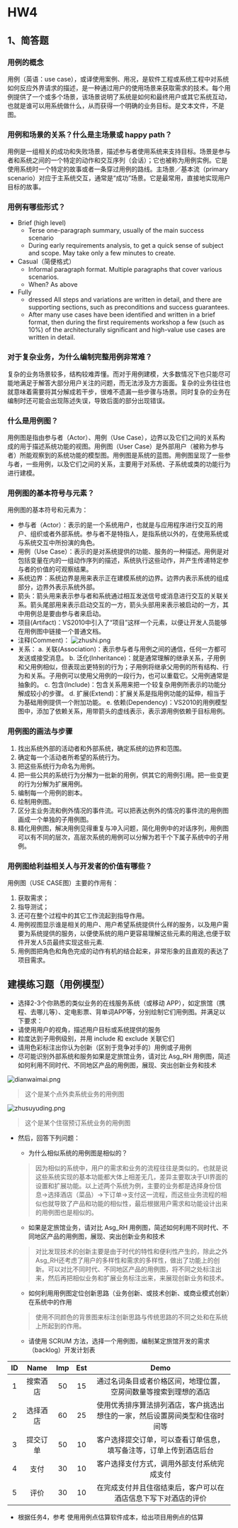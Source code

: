# HW4
## 1、简答题
### 用例的概念
用例（英语：use case），或译使用案例、用况，是软件工程或系统工程中对系统如何反应外界请求的描述，是一种通过用户的使用场景来获取需求的技术。每个用例提供了一个或多个场景，该场景说明了系统是如何和最终用户或其它系统互动，也就是谁可以用系统做什么，从而获得一个明确的业务目标。是文本文件，不是图。

### 用例和场景的关系？什么是主场景或 happy path？
用例是一组相关的成功和失败场景，描述参与者使用系统来支持目标。场景是参与者和系统之间的一个特定的动作和交互序列（会话）；它也被称为用例实例。它是使用系统时一个特定的故事或者一条穿过用例的路线。主场景／基本流（primary scenario）对应于主系统交互，通常是“成功”场景。它是最常用，直接地实现用户目标的故事。

### 用例有哪些形式？
- Brief (high level)
  - Terse one-paragraph summary, usually of the main success scenario
  - During early requirements analysis, to get a quick sense of subject and scope. May take only a few minutes to create.
- Casual（简便格式）
  - Informal paragraph format. Multiple paragraphs that cover various scenarios.
  - When? As above
- Fully
  - dressed All steps and variations are written in detail, and there are supporting sections, such as preconditions and success guarantees.
  - After many use cases have been identified and written in a brief format, then during the first requirements workshop a few (such as 10%) of the architecturally significant and high-value use cases are written in detail.

### 对于复杂业务，为什么编制完整用例非常难？
复杂的业务场景较多，结构较难弄懂。而对于用例建模，大多数情况下也只能尽可能地满足于解答大部分用户关注的问题，而无法涉及方方面面。复杂的业务往往也就意味着需要将其分解成若干步，很难不遗漏一些步骤与场景。同时复杂的业务在编制时还可能会出现陈述失误，导致后面的部分出现错误。

### 什么是用例图？
用例图是指由参与者（Actor）、用例（Use Case），边界以及它们之间的关系构成的用于描述系统功能的视图。用例图（User Case）是外部用户（被称为参与者）所能观察到的系统功能的模型图。用例图是系统的蓝图。用例图呈现了一些参与者，一些用例，以及它们之间的关系，主要用于对系统、子系统或类的功能行为进行建模。

### 用例图的基本符号与元素？
用例图的基本符号和元素为：
- 参与者（Actor）：表示的是一个系统用户，也就是与应用程序进行交互的用户、组织或者外部系统。参与者不是特指人，是指系统以外的，在使用系统或与系统交互中所扮演的角色。
- 用例（Use Case）：表示的是对系统提供的功能、服务的一种描述。用例是对包括变量在内的一组动作序列的描述，系统执行这些动作，并产生传递特定参与者的价值的可观察结果。
- 系统边界：系统边界是用来表示正在建模系统的边界。边界内表示系统的组成部分，边界外表示系统外部。
- 箭头：箭头用来表示参与者和系统通过相互发送信号或消息进行交互的关联关系。箭头尾部用来表示启动交互的一方，箭头头部用来表示被启动的一方，其中用例总是要由参与者来启动。
- 项目(Artifact)：VS2010中引入了“项目”这样一个元素，以便让开发人员能够在用例图中链接一个普通文档。
- 注释(Comment)：
![zhushi.png](https://i.loli.net/2019/07/09/5d239f862b33130585.png)
- 关系：
  a. 关联(Association)：表示参与者与用例之间的通信，任何一方都可发送或接受消息。
  b. 泛化(Inheritance)：就是通常理解的继承关系，子用例和父用例相似，但表现出更特别的行为；子用例将继承父用例的所有结构、行为和关系。子用例可以使用父用例的一段行为，也可以重载它。父用例通常是抽象的。
  c. 包含(Include)：包含关系用来把一个较复杂用例所表示的功能分解成较小的步骤。
  d. 扩展(Extend)：扩展关系是指用例功能的延伸，相当于为基础用例提供一个附加功能。
  e. 依赖(Dependency)：VS2010的用例模型图中，添加了依赖关系，用带箭头的虚线表示，表示源用例依赖于目标用例。

### 用例图的画法与步骤
1. 找出系统外部的活动者和外部系统，确定系统的边界和范围。
2. 确定每一个活动者所希望的系统行为。
3. 把这些系统行为命名为用例。
4. 把一些公共的系统行为分解为一批新的用例，供其它的用例引用。把一些变更的行为分解为扩展用例。
5. 编制每一个用例的剧本。
6. 绘制用例图。
7. 区分主业务流和例外情况的事件流。可以把表达例外的情况的事件流的用例图画成一个单独的子用例图。
8. 精化用例图，解决用例见得重复与冲入问题，简化用例中的对话序列，用例图可以有不同的层次，高层次系统的用例可以分解为若干个下属子系统中的子用例。

### 用例图给利益相关人与开发者的价值有哪些？
用例图（USE CASE图）主要的作用有：
1. 获取需求；
2. 指导测试；
3. 还可在整个过程中的其它工作流起到指导作用。
4. 用例视图显示谁是相关的用户、用户希望系统提供什么样的服务，以及用户需要为系统提供的服务，以便使系统的用户更容易理解这些元素的用途,也便于软件开发人5员最终实现这些元素.
5. 用例图把角色和角色完成的动作有机的结合起来，非常形象的且直观的表达了项目需求。

 ## 建模练习题（用例模型）
 - 选择2-3个你熟悉的类似业务的在线服务系统（或移动 APP），如定旅馆（携程、去哪儿等）、定电影票、背单词APP等，分别绘制它们用例图。并满足以下要求：
  - 请使用用户的视角，描述用户目标或系统提供的服务
  - 粒度达到子用例级别，并用 include 和 exclude 关联它们
  - 请用色彩标注出你认为创新（区别于竞争对手的）用例或子用例
  - 尽可能识别外部系统和服务如果是定旅馆业务，请对比 Asg_RH 用例图，简述如何利用不同时代、不同地区产品的用例图，展现、突出创新业务和技术
  
![dianwaimai.png](https://i.loli.net/2019/07/09/5d23a6e4c60cd73208.png)

  > 这个是某个点外卖系统业务的用例图
  
![zhusuyuding.png](https://i.loli.net/2019/07/09/5d23a95976f0252042.png)

  > 这个是某个住宿预订系统业务的用例图
  
- 然后，回答下列问题：
  - 为什么相似系统的用例图是相似的？
  > 因为相似的系统中，用户的需求和业务的流程往往是类似的。也就是说这些系统实现的基本功能都大体上相差无几，差异主要取决于UI界面的设置和扩展功能。以上述两个系统为例，主要的业务都是选择身份信息->选择酒店（菜品）->下订单->支付这一流程，而这些业务流程的相似也就导致了产品和功能的相似性，最后根据用户需求和功能设计出来的用例图也是相似的。
  
  - 如果是定旅馆业务，请对比 Asg_RH 用例图，简述如何利用不同时代、不同地区产品的用例图，展现、突出创新业务和技术
  > 对比发现技术的创新主要是由于时代的特性和便利性产生的，除此之外Asg_RH还考虑了用户的多样性和需求的多样性，做出了功能上的创新。可以对比不同时代、不同地区产品的用例图，将不同之处标注出来，然后再把相似业务和扩展业务标注出来，来展现创新业务和技术。
  
  - 如何利用用例图定位创新思路（业务创新、或技术创新、或商业模式创新）在系统中的作用
  
  > 使用不同颜色的背景图来标注创新思路与传统思路的不同之处和在系统上所起到的作用。
  
  - 请使用 SCRUM 方法，选择一个用例图，编制某定旅馆开发的需求（backlog）开发计划表
  
ID | Name | Imp | Est | Demo
:-: | :-: | :-: | :-: | :-:
1 | 搜索酒店 | 50 | 15| 通过名词条目或者价格区间，地理位置，空房间数量等搜索到理想的酒店 | 
2 | 选择酒店| 60 | 25 | 使用优秀排序算法排列酒店，客户挑选出想住的一家，然后设置房间类型和住宿时间等|
3 | 提交订单 | 50 |10 | 客户选择提交订单，可以查看订单信息，填写备注等，订单上传到酒店后台 |
4 | 支付 | 30 | 10 | 客户选择支付方式，调用外部支付系统完成支付 |
5 | 评价 | 30 | 10 | 在完成支付并且住宿结束后，客户可以在酒店信息下写下对酒店的评价 |

  - 根据任务4，参考 使用用例点估算软件成本，给出项目用例点的估算
  
  
  
